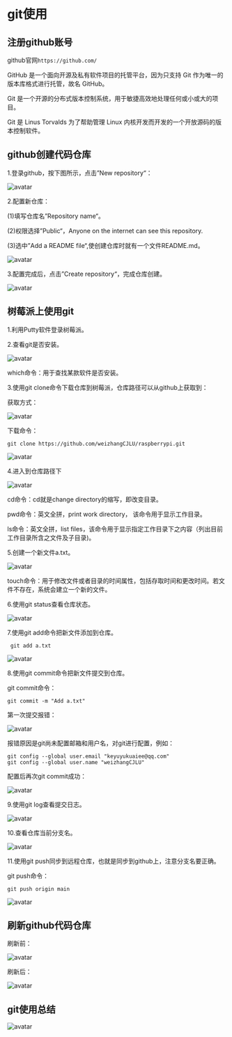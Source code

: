 # git使用

## 注册github账号

github官网```https://github.com/```

GitHub 是一个面向开源及私有软件项目的托管平台，因为只支持 Git 作为唯一的版本库格式进行托管，故名 GitHub。

Git 是一个开源的分布式版本控制系统，用于敏捷高效地处理任何或小或大的项目。

Git 是 Linus Torvalds 为了帮助管理 Linux 内核开发而开发的一个开放源码的版本控制软件。

## github创建代码仓库

1.登录github，按下图所示，点击”New repository“：

![avatar](c.png)

2.配置新仓库：

(1)填写仓库名”Repository name“。

(2)权限选择”Public“，Anyone on the internet can see this repository.

(3)选中”Add a README file“,使创建仓库时就有一个文件README.md。

![avatar](d.png)

3.配置完成后，点击”Create repository“，完成仓库创建。

![avatar](e.png)

## 树莓派上使用git

1.利用Putty软件登录树莓派。

2.查看git是否安装。

![avatar](1.png)

which命令：用于查找某款软件是否安装。

3.使用git clone命令下载仓库到树莓派，仓库路径可以从github上获取到：

获取方式：

![avatar](111.png)

下载命令：

```
git clone https://github.com/weizhangCJLU/raspberrypi.git
```

![avatar](2.png)

4.进入到仓库路径下

![avatar](3.png)

cd命令：cd就是change directory的缩写，即改变目录。

pwd命令：英文全拼，print work directory， 该命令用于显示工作目录。

ls命令：英文全拼，list files，该命令用于显示指定工作目录下之内容（列出目前工作目录所含之文件及子目录)。

5.创建一个新文件a.txt。

![avatar](4.png)

touch命令：用于修改文件或者目录的时间属性，包括存取时间和更改时间。若文件不存在，系统会建立一个新的文件。

6.使用git status查看仓库状态。

![avatar](5.png)

7.使用git add命令把新文件添加到仓库。

```
 git add a.txt
```

![avatar](6.png)

8.使用git commit命令把新文件提交到仓库。

git commit命令：

```
git commit -m "Add a.txt"
```

第一次提交报错：

![avatar](7.png)

报错原因是git尚未配置邮箱和用户名，对git进行配置，例如：

```
git config --global user.email "keyuyukuaiee@qq.com"
git config --global user.name "weizhangCJLU"
```

配置后再次git commit成功：

![avatar](8.png)

9.使用git log查看提交日志。

![avatar](9.png)

10.查看仓库当前分支名。

![avatar](10.png)

11.使用git push同步到远程仓库，也就是同步到github上，注意分支名要正确。

git push命令：

```
git push origin main
```

![avatar](11.png)

## 刷新github代码仓库

刷新前：

![avatar](a.png)

刷新后：

![avatar](b.png)

## git使用总结

![avatar](333.png)
